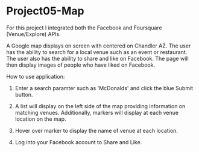 # Project05-Map

For this project I integrated both the Facebook and Foursquare (Venue/Explore) APIs.

A Google map displays on screen with centered on Chandler AZ. The user has the ability to search for a local venue such as an event or restaurant. The user also has the ability to share and like on Facebook. The page will then display images of people who have liked on Facebook.

How to use application:
1. Enter a search paramter such as 'McDonalds' and click the blue Submit button.

2. A list will display on the left side of the map providing information on matching venues. Additionally, markers will display at each venue location on the map.

3. Hover over marker to display the name of venue at each location.

4. Log into your Facebook account to Share and Like.
